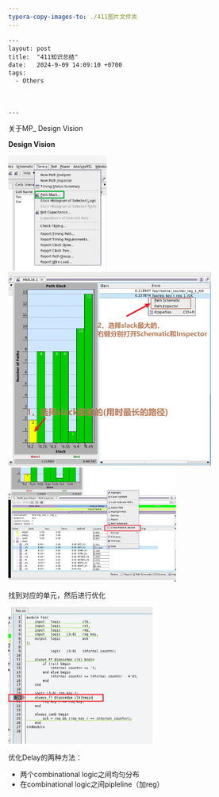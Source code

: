 ```yaml
---
typora-copy-images-to: ./411图片文件夹
---
```


```
---
layout: post
title:  "411知识总结"
date:   2024-9-09 14:09:10 +0700
tags:
  - Others



---
```

关于MP_ Design Vision





**Design Vision**

<img src="411图片文件夹/image-20240910163602649.png" alt="image-20240910163602649" style="zoom:33%;" />

<img src="411图片文件夹/image-20240910162736960.png" alt="image-20240910162736960" style="zoom: 50%;" />

<img src="411图片文件夹/image-20240910163739932.png" alt="image-20240910163739932" style="zoom: 33%;" />

找到对应的单元，然后进行优化

<img src="411图片文件夹/image-20240910163814785.png" alt="image-20240910163814785" style="zoom:50%;" />

优化Delay的两种方法：

- 两个combinational logic之间均匀分布 
- 在combinational logic之间pipleline（加reg）